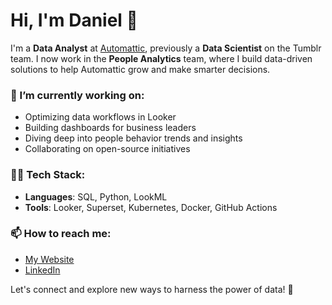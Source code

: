 # Hi, I'm Daniel 👋

I'm a **Data Analyst** at [Automattic](https://automattic.com), previously a **Data Scientist** on the Tumblr team. I now work in the **People Analytics** team, where I build data-driven solutions to help Automattic grow and make smarter decisions.

### 🌱 I’m currently working on:
- Optimizing data workflows in Looker
- Building dashboards for business leaders
- Diving deep into people behavior trends and insights
- Collaborating on open-source initiatives

### 👨‍💻 Tech Stack:
- **Languages**: SQL, Python, LookML
- **Tools**: Looker, Superset, Kubernetes, Docker, GitHub Actions

### 📫 How to reach me:
- [My Website](https://danieldanilov.com)
- [LinkedIn](https://linkedin.com/in/daniel-danilov)

Let's connect and explore new ways to harness the power of data! 🚀